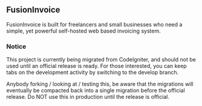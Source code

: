 ## FusionInvoice

FusionInvoice is built for freelancers and small businesses who need a simple, 
yet powerful self-hosted web based invoicing system.

### Notice

This project is currently being migrated from CodeIgniter, and should not be 
used until an official release is ready. For those interested, you can keep tabs
on the development activity by switching to the develop branch.

Anybody forking / looking at / testing this, be aware that the migrations will
eventually be compacted back into a single migration before the official
release. Do NOT use this in production until the release is official.